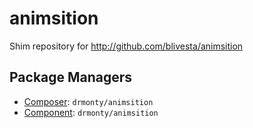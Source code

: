 animsition
==========

Shim repository for http://github.com/blivesta/animsition

Package Managers
----------------

* [Composer](http://packagist.org/packages/drmonty/animsition): `drmonty/animsition`
* [Component](http://component.io): `drmonty/animsition`